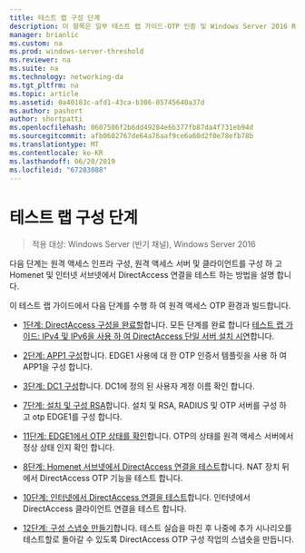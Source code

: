 ```yaml
---
title: 테스트 랩 구성 단계
description: 이 항목은 일부 테스트 랩 가이드-OTP 인증 및 Windows Server 2016 RSA SecurID를 사용한 DirectAccess 시연
manager: brianlic
ms.custom: na
ms.prod: windows-server-threshold
ms.reviewer: na
ms.suite: na
ms.technology: networking-da
ms.tgt_pltfrm: na
ms.topic: article
ms.assetid: 0a40183c-afd1-43ca-b306-05745640a37d
ms.author: pashort
author: shortpatti
ms.openlocfilehash: 0607506f2b6dd49284e6b377fb87da4f731eb94d
ms.sourcegitcommit: afb0602767de64a76aaf9ce6a60d2f0e78efb78b
ms.translationtype: MT
ms.contentlocale: ko-KR
ms.lasthandoff: 06/20/2019
ms.locfileid: "67283088"
---
```

# <a name="steps-for-configuring-the-test-lab"></a>테스트 랩 구성 단계

>적용 대상: Windows Server (반기 채널), Windows Server 2016

다음 단계는 원격 액세스 인프라 구성, 원격 액세스 서버 및 클라이언트를 구성 하 고 Homenet 및 인터넷 서브넷에서 DirectAccess 연결을 테스트 하는 방법을 설명 합니다.  
  
이 테스트 랩 가이드에서 다음 단계를 수행 하 여 원격 액세스 OTP 환경과 빌드합니다.  
  
-   [1단계: DirectAccess 구성을 완료할](assetId:///4dbf877f-02fb-439b-907a-f5b3f1d8afa6)합니다. 모든 단계를 완료 합니다 [테스트 랩 가이드: IPv4 및 IPv6을 사용 하 여 DirectAccess 단일 서버 설치 시연](https://go.microsoft.com/fwlink/p/?LinkId=237004)합니다.  
  
-   [2단계: APP1 구성](assetId:///c1bb590f-91d4-4ed5-bceb-b0e36eabd4ff)합니다. EDGE1 사용에 대 한 OTP 인증서 템플릿을 사용 하 여 APP1을 구성 합니다.  
  
-   [3단계: DC1 구성](assetId:///904a6edc-a771-45ed-9630-a34a680bb522)합니다. DC1에 정의 된 사용자 계정 이름 확인 합니다.  
  
-   [7단계: 설치 및 구성 RSA](assetId:///baa4c28c-add7-42e2-8afd-ccc7a559406a)합니다. 설치 및 RSA, RADIUS 및 OTP 서버를 구성 하 고 otp EDGE1를 구성 합니다.  
  
-   [11단계: EDGE1에서 OTP 상태를 확인](assetId:///3b397a4a-8478-47f2-a932-9e8e048c14ba)합니다. OTP의 상태를 원격 액세스 서버에서 정상 상태 인지 확인 합니다.  
  
-   [8단계: Homenet 서브넷에서 DirectAccess 연결을 테스트](assetId:///ba1652a6-0692-4add-91ca-34a84956ba14)합니다. NAT 장치 뒤에서 DirectAccess OTP 기능을 테스트 합니다.  
  
-   [10단계: 인터넷에서 DirectAccess 연결을 테스트](assetId:///321149eb-5f23-4a0b-b8fb-1244540126e9)합니다. 인터넷에서 DirectAccess 클라이언트 연결을 테스트 합니다.  
  
-   [12단계: 구성 스냅숏 만들기](assetId:///8a51ed3c-9c32-402f-85d1-617ce46845b4)합니다. 테스트 실습을 마친 후 나중에 추가 시나리오를 테스트할로 돌아갈 수 있도록 DirectAccess OTP 구성 작업의 스냅숏을 만듭니다.  
  


